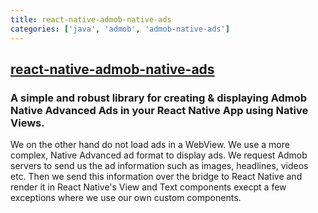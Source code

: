 ```yaml
---
title: react-native-admob-native-ads
categories: ['java', 'admob', 'admob-native-ads']
---
```

## [react-native-admob-native-ads](https://github.com/ammarahm-ed/react-native-admob-native-ads)

### A simple and robust library for creating & displaying Admob Native Advanced Ads in your React Native App using Native Views.


We on the other hand do not load ads in a WebView. We use a more complex, Native Advanced ad format to display ads. We request Admob servers to send us the ad information such as images, headlines, videos etc. Then we send this information over the bridge to React Native and render it in React Native's View and Text components execpt a few exceptions where we use our own custom components.

